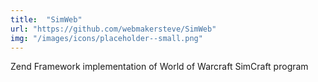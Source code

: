 ```yaml
---
title:  "SimWeb"
url: "https://github.com/webmakersteve/SimWeb"
img: "/images/icons/placeholder--small.png"
---
```


Zend Framework implementation of World of Warcraft SimCraft program
